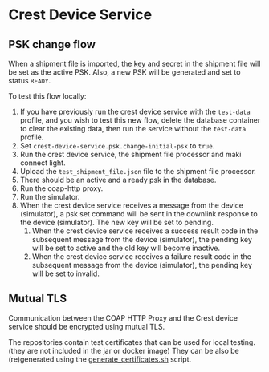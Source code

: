 <!--
SPDX-FileCopyrightText: Contributors to the GXF project

SPDX-License-Identifier: Apache-2.0
-->
# Crest Device Service

## PSK change flow

When a shipment file is imported, the key and secret in the shipment file will be set as the active
PSK.
Also, a new PSK will be generated and set to status `READY`.

To test this flow locally:

1. If you have previously run the crest device service with the `test-data` profile, and you wish to
   test this new flow, delete the database container to clear the existing data, then run the
   service without the `test-data` profile.
2. Set `crest-device-service.psk.change-initial-psk` to `true`.
3. Run the crest device service, the shipment file processor and maki connect light.
4. Upload the `test_shipment_file.json` file to the shipment file processor.
5. There should be an active and a ready psk in the database.
6. Run the coap-http proxy.
7. Run the simulator.
8. When the crest device service receives a message from the device (simulator), a psk set command will be sent in the downlink response to the device (simulator). The new key will be set to pending.
    1. When the crest device service receives a success result code in the subsequent message from the device (simulator), the pending key will be set to active and the old key will become inactive.
    2. When the crest device service receives a failure result code in the subsequent message from the device (simulator), the pending key will be set to invalid.


## Mutual TLS
Communication between the COAP HTTP Proxy and the Crest device service should be encrypted using mutual TLS.

The repositories contain test certificates that can be used for local testing. (they are not included in the jar or docker image)
They can be also be (re)generated using the [generate_certificates.sh](generate_certificates.sh) script.

